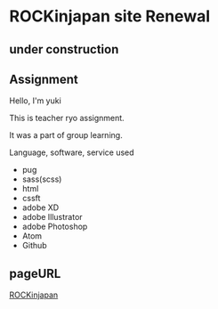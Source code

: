 # ROCKinjapan site Renewal
under construction
---
## Assignment

Hello, I'm yuki

This is teacher ryo assignment.

It was a part of group learning.


Language, software, service used

- pug
- sass(scss)
- html
- cssft
- adobe XD
- adobe Illustrator
- adobe Photoshop
- Atom
- Github

## pageURL
<a href="https://usagino.github.io/rock_injapan_site_renewal.github.io/" target="_blank">ROCKinjapan</a>
